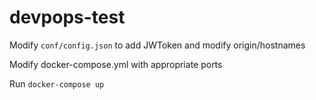 # devpops-test

Modify `conf/config.json` to add JWToken and modify origin/hostnames

Modify docker-compose.yml with appropriate ports

Run `docker-compose up`
